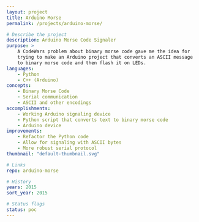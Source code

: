 ```yaml
---
layout: project
title: Arduino Morse
permalink: /projects/arduino-morse/

# Describe the project
description: Arduino Morse Code Signaler
purpose: >
    A CodeWars problem about binary morse code gave me the idea for
    trying to make an Arduino project that converts an ASCII message
    to binary morse code and then flash it on LEDs.
languages:
    - Python
    - C++ (Arduino)
concepts:
    - Binary Morse Code
    - Serial communication
    - ASCII and other encodings
accomplishments:
    - Working Arduino signaling device
    - Python script that converts text to binary morse code
    - Arduino device
improvements:
    - Refactor the Python code
    - Allow for signaling with ASCII bytes
    - More robust serial protocol
thumbnail: "default-thumbnail.svg"

# Links
repo: arduino-morse

# History
years: 2015
sort_year: 2015

# Status flags
status: poc
---
```

